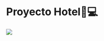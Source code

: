 <h1>Proyecto Hotel🛌💻</h1>
<img src="https://github.com/facchin21/Proyecto-Hotel/assets/130471266/9a27a079-1163-49ef-95d3-8242b5ea54ff">
